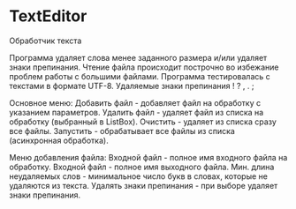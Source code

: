 # TextEditor
Обработчик текста

Программа удаляет слова менее заданного размера и/или удаляет знаки препинания.
Чтение файла происходит построчно во избежание проблем работы с большими файлами.
Программа тестировалась с текстами в формате UTF-8.
Удаляемые знаки препинания ! ? , . ;

Основное меню:
Добавить файл - добавляет файл на обработку с указанием параметров.
Удалить файл - удаляет файл из списка на обработку (выбранный в ListBox).
Очистить - удаляет из списка сразу все файлы.
Запустить - обрабатывает все файлы из списка (асинхронная обработка).

Меню добавления файла:
Входной файл - полное имя входного файла на обработку.
Входной файл - полное имя выходного файла.
Мин. длина неудаляемых слов - минимальное число букв в словах, которые не удаляются из текста.
Удалять знаки препинания - при выборе удаляет знаки препинания.

